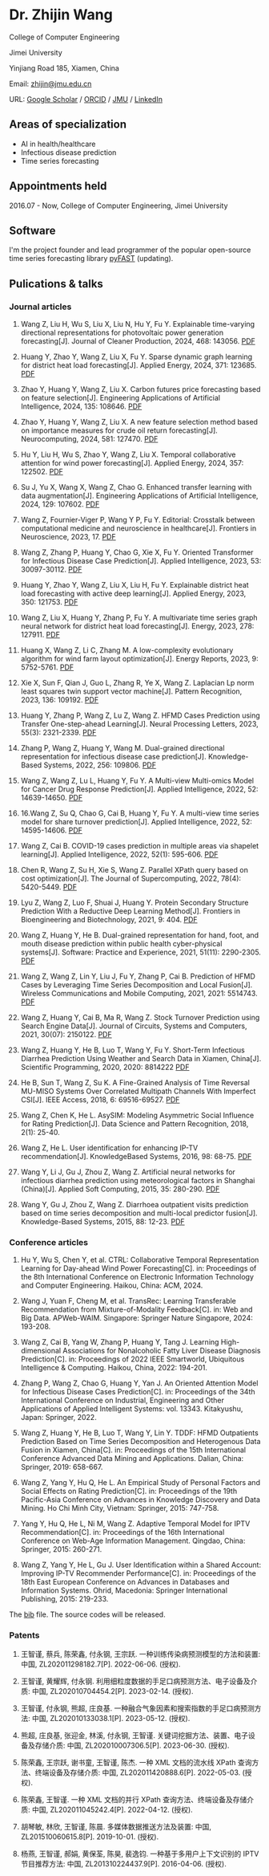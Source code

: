 # Dr. Zhijin Wang

College of Computer Engineering

Jimei University

Yinjiang Road 185, Xiamen, China

Email: zhijin@jmu.edu.cn

URL: [Google Scholar](https://scholar.google.com/citations?user=rKUpBpMAAAAJ&hl=en) / [ORCID](https://orcid.org/0000-0002-7962-2827) / [JMU](https://cec.jmu.edu.cn/info/1008/5733.htm) / [LinkedIn](https://www.linkedin.com/in/zhijinwang/) 

## Areas of specialization

- AI in health/healthcare
- Infectious disease prediction
- Time series forecasting

## Appointments held

2016.07 - Now, College of Computer Engineering, Jimei University

## Software

I'm the project founder and lead programmer of the popular open-source time series forecasting library [pyFAST](http://github.com/freepose/fast) (updating).

## Pulications & talks

### Journal articles

1. Wang Z, Liu H, Wu S, Liu X, Liu N, Hu Y, Fu Y. Explainable time-varying directional representations for photovoltaic power generation forecasting[J]. Journal of Cleaner Production, 2024, 468: 143056. [PDF](./pdf/jclepro2024-Wang%20%28CoDR%29.pdf)

2. Huang Y, Zhao Y, Wang Z, Liu X, Fu Y. Sparse dynamic graph learning for district heat load forecasting[J]. Applied Energy, 2024, 371: 123685. [PDF](./pdf/apen2024-Huang%20%28SDGNN%29.pdf)

3. Zhao Y, Huang Y, Wang Z, Liu X. Carbon futures price forecasting based on feature selection[J]. Engineering Applications of Artificial Intelligence, 2024, 135: 108646. [PDF](./pdf/eaai2024-Zhao%20%28Carbon%20futures%20price%29.pdf)

4. Zhao Y, Huang Y, Wang Z, Liu X. A new feature selection method based on importance measures for crude oil return forecasting[J]. Neurocomputing, 2024, 581: 127470.  [PDF](./pdf/neucom2024-Zhao%20%28crude%20oil%20return%20forecasting%29.pdf) 

5. Hu Y, Liu H, Wu S, Zhao Y, Wang Z, Liu X. Temporal collaborative attention for wind power forecasting[J]. Applied Energy, 2024, 357: 122502. [PDF](./pdf/apen2024-Hu%20%28TCOAT%29.pdf)

6. Su J, Yu X, Wang X, Wang Z, Chao G. Enhanced transfer learning with data augmentation[J]. Engineering Applications of Artificial Intelligence, 2024, 129: 107602. [PDF](./pdf/coauthor/eaai2024-Su%20%28Enhanced%20transfer%20learning%20with%20data%20augmentation%29.pdf)

7. Wang Z, Fournier-Viger P, Wang Y P, Fu Y. Editorial: Crosstalk between computational medicine and neuroscience in healthcare[J]. Frontiers in Neuroscience, 2023, 17. [PDF](./pdf/fnins2023-Wang%20%28Editorial%29.pdf)

8. Wang Z, Zhang P, Huang Y, Chao G, Xie X, Fu Y. Oriented Transformer for Infectious Disease Case Prediction[J]. Applied Intelligence, 2023, 53: 30097-30112. [PDF](./pdf/apin2023-Wang%20%28ORIT%29.pdf)

9. Huang Y, Zhao Y, Wang Z, Liu X, Liu H, Fu Y. Explainable district heat load forecasting with active deep learning[J]. Applied Energy, 2023, 350: 121753. [PDF](./pdf/apen2023-Huang%20%28Ac-GRN%29.pdf)

10. Wang Z, Liu X, Huang Y, Zhang P, Fu Y. A multivariate time series graph neural network for district heat load forecasting[J]. Energy, 2023, 278: 127911. [PDF](./pdf/energy2023-Wang%20%28GAIN%29.pdf)

11. Huang X, Wang Z, Li C, Zhang M. A low-complexity evolutionary algorithm for wind farm layout optimization[J]. Energy Reports, 2023, 9: 5752-5761. [PDF](./pdf/)

12. Xie X, Sun F, Qian J, Guo L, Zhang R, Ye X, Wang Z. Laplacian Lp norm least squares twin support vector machine[J]. Pattern Recognition, 2023, 136: 109192. [PDF](./pdf/coauthor/pr2022%20%28Laplacian%20Lp%20norm%20least%20squares%20twin%20support%20vector%20machine%29.pdf)

13. Huang Y, Zhang P, Wang Z, Lu Z, Wang Z. HFMD Cases Prediction using Transfer One-step-ahead Learning[J]. Neural Processing Letters, 2023, 55(3): 2321-2339. [PDF](./pdf/nepl2022-Huang.pdf)

14. Zhang P, Wang Z, Huang Y, Wang M. Dual-grained directional representation for infectious disease case prediction[J]. Knowledge-Based Systems, 2022, 256: 109806. [PDF](./pdf/kbs2022-Zhang.pdf)

15. Wang Z, Wang Z, Lu L, Huang Y, Fu Y. A Multi-view Multi-omics Model for Cancer Drug Response Prediction[J]. Applied Intelligence, 2022, 52: 14639-14650. [PDF](./pdf/apin2022-Wang%20%28MvMo%29.pdf)

16. 16.Wang Z, Su Q, Chao G, Cai B, Huang Y, Fu Y. A multi-view time series model for share turnover prediction[J]. Applied Intelligence, 2022, 52: 14595-14606. [PDF](./pdf/apin2022-Wang%20%28MvT%29.pdf)

17. Wang Z, Cai B. COVID-19 cases prediction in multiple areas via shapelet learning[J]. Applied Intelligence, 2022, 52(1): 595-606. [PDF](./pdf/apin2021-Wang%20%28MSL%29.pdf) 

18. Chen R, Wang Z, Su H, Xie S, Wang Z. Parallel XPath query based on cost optimization[J]. The Journal of Supercomputing, 2022, 78(4): 5420-5449. [PDF](http://doi.org/10.1007/s11227-021-04074-y) 

19. Lyu Z, Wang Z, Luo F, Shuai J, Huang Y. Protein Secondary Structure Prediction With a Reductive Deep Learning Method[J]. Frontiers in Bioengineering and Biotechnology, 2021, 9: 404. [PDF](./pdf/fbioe2021-Lyu.pdf)

20. Wang Z, Huang Y, He B. Dual-grained representation for hand, foot, and mouth disease prediction within public health cyber-physical systems[J]. Software: Practice and Experience, 2021, 51(11): 2290-2305. [PDF](./pdf/spe2020-Wang.pdf)

21. Wang Z, Wang Z, Lin Y, Liu J, Fu Y, Zhang P, Cai B. Prediction of HFMD Cases by Leveraging Time Series Decomposition and Local Fusion[J]. Wireless Communications and Mobile Computing, 2021, 2021: 5514743. [PDF](./pdf/wcmc2021-Wang.pdf)

22. Wang Z, Huang Y, Cai B, Ma R, Wang Z. Stock Turnover Prediction using Search Engine Data[J]. Journal of Circuits, Systems and Computers, 2021, 30(07): 2150122. [PDF](./pdf/jcsc2020-Wang.pdf)

23. Wang Z, Huang Y, He B, Luo T, Wang Y, Fu Y. Short-Term Infectious Diarrhea Prediction Using Weather and Search Data in Xiamen, China[J]. Scientific Programming, 2020, 2020: 8814222 [PDF](./pdf/sp2020-Wang.pdf)

24. He B, Sun T, Wang Z, Su K. A Fine-Grained Analysis of Time Reversal MU-MISO Systems Over Correlated Multipath Channels With Imperfect CSI[J]. IEEE Access, 2018, 6: 69516-69527. [PDF](./pdf/coauthor/access2018-He%20%28A%20Fine-Grained%20Analysis%20of%20Time%20Reversal%20MU-MISO%20Systems%20Over%20Correlated%20Multipath%20Channels%20With%20Imperfect%20CSI%29.pdf)

25. Wang Z, Chen K, He L. AsySIM: Modeling Asymmetric Social Influence for Rating Prediction[J]. Data Science and Pattern Recognition, 2018, 2(1): 25-40. 

26. Wang Z, He L. User identification for enhancing IP-TV recommendation[J]. KnowledgeBased Systems, 2016, 98: 68-75. [PDF](./pdf/kbs2016-Wang.pdf)

27. Wang Y, Li J, Gu J, Zhou Z, Wang Z. Artificial neural networks for infectious diarrhea prediction using meteorological factors in Shanghai (China)[J]. Applied Soft Computing, 2015, 35: 280-290. [PDF](https://doi.org/10.1016/j.asoc.2015.05.047)

28. Wang Y, Gu J, Zhou Z, Wang Z. Diarrhoea outpatient visits prediction based on time series decomposition and multi-local predictor fusion[J]. Knowledge-Based Systems, 2015, 88: 12-23. [PDF](https://doi.org/10.1016/j.knosys.2015.08.013)

### Conference articles

1. Hu Y, Wu S, Chen Y, et al. CTRL: Collaborative Temporal Representation Learning for Day-ahead Wind Power Forecasting[C]. in: Proceedings of the 8th International Conference on Electronic Information Technology and Computer Engineering. Haikou, China: ACM, 2024.

2. Wang J, Yuan F, Cheng M, et al. TransRec: Learning Transferable Recommendation from Mixture-of-Modality Feedback[C]. in: Web and Big Data. APWeb-WAIM. Singapore: Springer Nature Singapore, 2024: 193-208. 

3. Wang Z, Cai B, Yang W, Zhang P, Huang Y, Tang J. Learning High-dimensional Associations for Nonalcoholic Fatty Liver Disease Diagnosis Prediction[C]. in: Proceedings of 2022 IEEE Smartworld, Ubiquitous Intelligence & Computing. Haikou, China, 2022: 194-201.

4. Zhang P, Wang Z, Chao G, Huang Y, Yan J. An Oriented Attention Model for Infectious Disease Cases Prediction[C]. in: Proceedings of the 34th International Conference on Industrial, Engineering and Other Applications of Applied Intelligent Systems: vol. 13343. Kitakyushu, Japan: Springer, 2022. 

5. Wang Z, Huang Y, He B, Luo T, Wang Y, Lin Y. TDDF: HFMD Outpatients Prediction Based on Time Series Decomposition and Heterogenous Data Fusion in Xiamen, China[C]. in: Proceedings of the 15th International Conference Advanced Data Mining and Applications. Dalian, China: Springer, 2019: 658-667. 

6. Wang Z, Yang Y, Hu Q, He L. An Empirical Study of Personal Factors and Social Effects on Rating Prediction[C]. in: Proceedings of the 19th Pacific-Asia Conference on Advances in Knowledge Discovery and Data Mining. Ho Chi Minh City, Vietnam: Springer, 2015: 747-758.

7. Yang Y, Hu Q, He L, Ni M, Wang Z. Adaptive Temporal Model for IPTV Recommendation[C]. in: Proceedings of the 16th International Conference on Web-Age Information Management. Qingdao, China: Springer, 2015: 260-271. 

8. Wang Z, Yang Y, He L, Gu J. User Identification within a Shared Account: Improving IP-TV Recommender Performance[C]. in: Proceedings of the 18th East European Conference on Advances in Databases and Information Systems. Ohrid, Macedonia: Springer International Publishing, 2015: 219-233. 

The [bib](./pdf/zhijinwang-github.bib) file. The source codes will be released.

### Patents

1. 王智谨, 蔡兵, 陈荣鑫, 付永钢, 王宗跃. 一种训练传染病预测模型的方法和装置: 中国, ZL202011298182.7[P]. 2022-06-06. (授权).

2. 王智谨, 黄耀辉, 付永钢. 利用细粒度数据的手足口病预测方法、电子设备及介质: 中国, ZL202010704454.2[P]. 2023-02-14. (授权).

3. 王智谨, 付永钢, 熊超, 庄良基. 一种融合气象因素和搜索指数的手足口病预测方法: 中国, ZL202010133038.1[P]. 2023-05-12. (授权).

4. 熊超, 庄良基, 张迎金, 林溪, 付永钢, 王智谨. 关键词挖掘方法、装置、电子设备及存储介质: 中国, ZL202010007306.5[P]. 2023-06-30. (授权).

5. 陈荣鑫, 王宗跃, 谢书童, 王智谨, 陈杰. 一种 XML 文档的流水线 XPath 查询方法、终端设备及存储介质: 中国, ZL202011420888.6[P]. 2022-05-03. (授权).

6. 陈荣鑫, 王智谨. 一种 XML 文档的并行 XPath 查询方法、终端设备及存储介质: 中国, ZL202011045242.4[P]. 2022-04-12. (授权).

7. 胡琴敏, 林欣, 王智谨, 陈晨. 多媒体数据推送方法及装置: 中国, ZL201510060615.8[P]. 2019-10-01. (授权).

8. 杨燕, 王智谨, 郝娟, 黄保荃, 陈昊, 裴逸钧. 一种基于多用户上下文识别的 IPTV节目推荐方法: 中国, ZL201310224437.9[P]. 2016-04-06. (授权).
